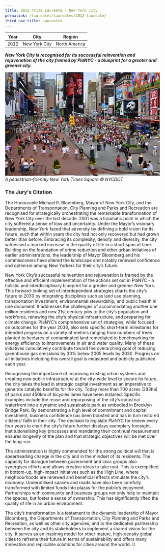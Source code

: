 ```yaml
---
title: 2012 Prize Laureate - New York City
permalink: /laureates/laureates/2012-laureate/
third_nav_title: Laureates
---
```


| Year | City | Region |
|--|--|--|
| 2012 | New York City | North America |

***New York City is recognised for its successful reinvention and rejuvenation of the city framed by PlaNYC - a blueprint for a greater and greener city.***

![New York City Times Square](/images/laureates/nyc.jpg)
_A pedestrian-friendly New York Times Square © NYCDOT_

### **The Jury's Citation**
The Honourable Michael R. Bloomberg, Mayor of New York City, and the Departments of Transportation, City Planning and Parks and Recreation are recognised for strategically orchestrating the remarkable transformation of New York City over the last decade. 2001 was a traumatic point in which the city suffered a sense of loss and uncertainty. Under the Mayor’s visionary leadership, New York faced that adversity by defining a bold vision for its future, such that within years the city had not only recovered but had grown better than before. Embracing its complexity, density and diversity, the city witnessed a marked increase in the quality of life in a short span of time. Building on the foundation of crime reduction and other urban initiatives of earlier administrations, the leadership of Mayor Bloomberg and his commissioners have altered the landscape and notably renewed confidence and optimism among New Yorkers for their city’s future. 

New York City’s successful reinvention and rejuvenation is framed by the effective and efficient implementation of the actions set out in PlaNYC - a holistic and interdisciplinary blueprint for a greater and greener New York. This forward-looking set of interdependent strategies charts the city’s future to 2030 by integrating disciplines such as land use planning, transportation investment, environmental stewardship, and public health in one document. It addresses the challenges of accommodating another one million residents and new 21st century jobs to the city’s population and workforce, renewing the city’s physical infrastructure, and preparing for climate change. PlaNYC’s comprehensive set of strategies, while focused on outcomes for the year 2030, also sets specific short-term milestones for intended progress on a variety of metrics ranging from numbers of trees planted to hectares of contaminated land remediated to benchmarking for energy efficiency to improvements in air and water quality. Many of these initiatives cumulatively contribute toward the overarching goal of reducing greenhouse gas emissions by 30% below 2005 levels by 2030. Progress on all initiatives including this overall goal is measured and publicly published each year.

Recognising the importance of improving existing urban systems and creating new public infrastructure at the city-wide level to secure its future, the city takes the lead in strategic capital investment as an imperative to generate catalytic benefits for the city. Today more than 700 acres (283ha) of parks and 450km of bicycles lanes have been installed. Specific examples include the reuse and repurposing of the city’s industrial waterfront into a dynamic and sustainable park as embodied in Brooklyn Bridge Park.  By demonstrating a high level of commitment and capital investment, business confidence has been boosted and has in turn restored citizens’ faith in their city. The decision to legislate PlaNYC for review every four years to chart the city’s future further displays exemplary foresight. Institutionalising key processes and mandating their continual measurement ensures longevity of the plan and that strategic objectives will be met over the long-run. 

The administration is highly commended for the strong political will that is spearheading change in the city and in the mindset of its residents. The capacity for dialogue between government and civic groups also synergises efforts and allows creative ideas to take root. This is exemplified in bottom-up, high-impact initiatives such as the High Line, where neighbourhoods are renewed and beneficial effects stimulate the city’s economy. Underutilised spaces and roads have also been carefully transformed with limited funds into plazas for the public’s enjoyment. Partnerships with community and business groups not only help to maintain the spaces, but foster a sense of ownership. This has significantly lifted the quality of life in an urban environment.

The city’s transformation is a testament to the dynamic leadership of Mayor Bloomberg, the Departments of Transportation, City Planning and Parks and Recreation, as well as other city agencies, and to the dedicated partnership between the city and its stakeholders to implement a shared vision for the city. It serves as an inspiring model for other mature, high-density global cities to reframe their future in terms of sustainability and offers many innovative and replicable solutions for cities around the world. **<font color="#967942">O</font>**
